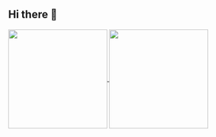 ## Hi there 👋

<a href="https://github.com/imMuriloNeres/github-readme-stats">
  <img height=200 align="center" src="https://github-readme-stats.vercel.app/api?username=imMuriloNeres&theme=onedark" />
</a>
<a href="https://github.com/imMuriloNeres/convoychat">
  <img height=200 align="center" src="https://github-readme-stats.vercel.app/api/top-langs?username=imMuriloNeres&layout=compact&langs_count=8&card_width=320&theme=onedark" />
</a>


<!--
**imMuriloNeres/imMuriloNeres** is a ✨ _special_ ✨ repository because its `README.md` (this file) appears on your GitHub profile.

Here are some ideas to get you started:

- 🔭 I’m currently working on ...
- 🌱 I’m currently learning ...
- 👯 I’m looking to collaborate on ...
- 🤔 I’m looking for help with ...
- 💬 Ask me about ...
- 📫 How to reach me: ...
- 😄 Pronouns: ...
- ⚡ Fun fact: ...
-->
